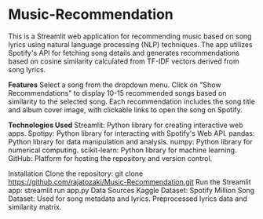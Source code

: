 # Music-Recommendation
This is a Streamlit web application for recommending music based on song lyrics using natural language processing (NLP) techniques. The app utilizes Spotify's API for fetching song details and generates recommendations based on cosine similarity calculated from TF-IDF vectors derived from song lyrics.

**Features**
Select a song from the dropdown menu.
Click on "Show Recommendations" to display 10-15 recommended songs based on similarity to the selected song.
Each recommendation includes the song title and album cover image, with clickable links to open the song on Spotify.

**Technologies Used**
Streamlit: Python library for creating interactive web apps.
Spotipy: Python library for interacting with Spotify's Web API.
pandas: Python library for data manipulation and analysis.
numpy: Python library for numerical computing.
scikit-learn: Python library for machine learning.
GitHub: Platform for hosting the repository and version control.

Installation
Clone the repository:
git clone https://github.com/rajatozaki/Music-Recommendation.git
Run the Streamlit app:
streamlit run app.py
Data Sources
Kaggle Dataset: Spotify Million Song Dataset: Used for song metadata and lyrics.
Preprocessed lyrics data and similarity matrix.
